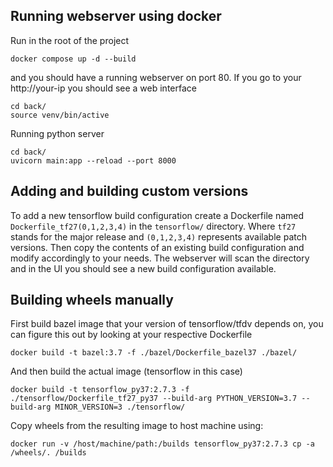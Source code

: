 ## Running webserver using docker

Run in the root of the project
```shell
docker compose up -d --build
```
and you should have a running webserver on port 80. If you go to your http://your-ip you should see a web interface

```shell
cd back/
source venv/bin/active
```

Running python server
```shell
cd back/
uvicorn main:app --reload --port 8000
```

## Adding and building custom versions
To add a new tensorflow build configuration create a Dockerfile named `Dockerfile_tf27(0,1,2,3,4)` in the `tensorflow/` directory.
Where `tf27` stands for the major release and `(0,1,2,3,4)` represents available patch versions. 
Then copy the contents of an existing build configuration and modify accordingly to your needs.
The webserver will scan the directory and in the UI you should see a new build configuration available.

## Building wheels manually
First build bazel image that your version of tensorflow/tfdv depends on, you can figure this out by looking at your respective Dockerfile
```shell
docker build -t bazel:3.7 -f ./bazel/Dockerfile_bazel37 ./bazel/
```

And then build the actual image (tensorflow in this case)
```shell
docker build -t tensorflow_py37:2.7.3 -f ./tensorflow/Dockerfile_tf27_py37 --build-arg PYTHON_VERSION=3.7 --build-arg MINOR_VERSION=3 ./tensorflow/
```

Copy wheels from the resulting image to host machine using:
```shell
docker run -v /host/machine/path:/builds tensorflow_py37:2.7.3 cp -a /wheels/. /builds
```
